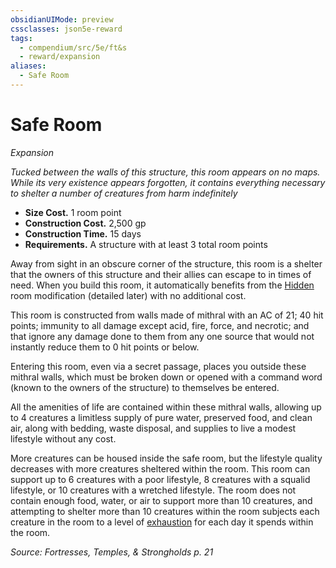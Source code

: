 ```yaml
---
obsidianUIMode: preview
cssclasses: json5e-reward
tags:
  - compendium/src/5e/ft&s
  - reward/expansion
aliases:
  - Safe Room
---
```

# Safe Room
*Expansion*  

*Tucked between the walls of this structure, this room appears on no maps. While its very existence appears forgotten, it contains everything necessary to shelter a number of creatures from harm indefinitely*

- **Size Cost.** 1 room point  
- **Construction Cost.** 2,500 gp  
- **Construction Time.** 15 days  
- **Requirements.** A structure with at least 3 total room points  

Away from sight in an obscure corner of the structure, this room is a shelter that the owners of this structure and their allies can escape to in times of need. When you build this room, it automatically benefits from the [Hidden](2-Mechanics/CLI/rewards/hidden-ft-s.md) room modification (detailed later) with no additional cost.

This room is constructed from walls made of mithral with an AC of 21; 40 hit points; immunity to all damage except acid, fire, force, and necrotic; and that ignore any damage done to them from any one source that would not instantly reduce them to 0 hit points or below.

Entering this room, even via a secret passage, places you outside these mithral walls, which must be broken down or opened with a command word (known to the owners of the structure) to themselves be entered.

All the amenities of life are contained within these mithral walls, allowing up to 4 creatures a limitless supply of pure water, preserved food, and clean air, along with bedding, waste disposal, and supplies to live a modest lifestyle without any cost.

More creatures can be housed inside the safe room, but the lifestyle quality decreases with more creatures sheltered within the room. This room can support up to 6 creatures with a poor lifestyle, 8 creatures with a squalid lifestyle, or 10 creatures with a wretched lifestyle. The room does not contain enough food, water, or air to support more than 10 creatures, and attempting to shelter more than 10 creatures within the room subjects each creature in the room to a level of [exhaustion](2-Mechanics/CLI/rules/conditions.md#exhaustion) for each day it spends within the room.

*Source: Fortresses, Temples, & Strongholds p. 21*